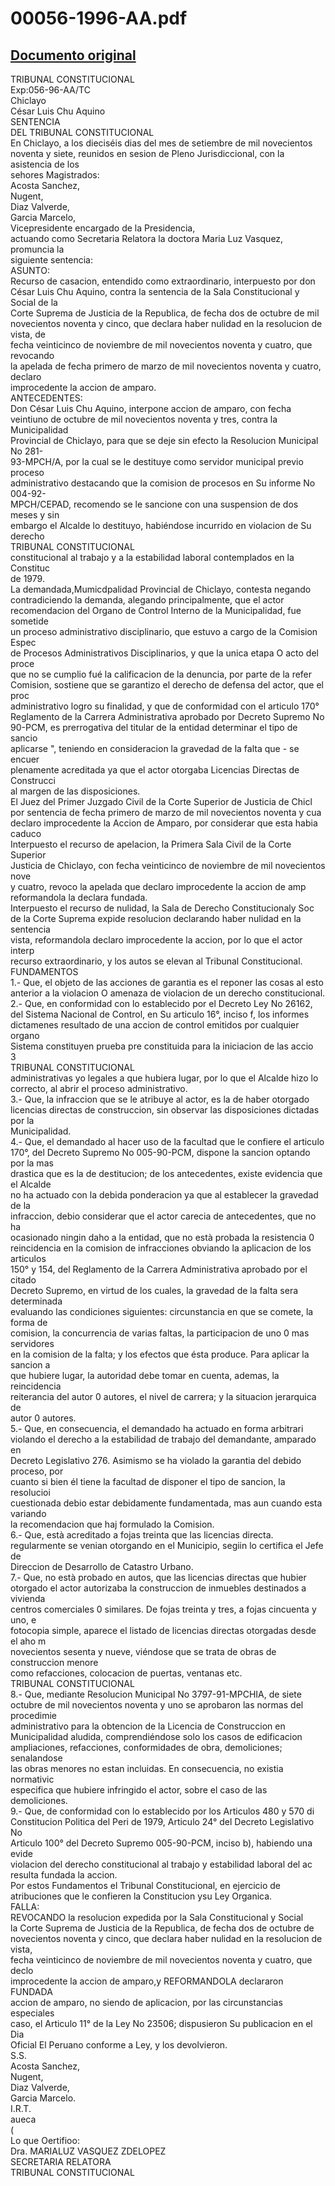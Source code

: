 
00056-1996-AA.pdf
=================
  
[Documento original](https://tc.gob.pe/jurisprudencia/1997/00056-1996-AA.pdf)  
---  
TRIBUNAL CONSTITUCIONAL  
Exp:056-96-AA/TC  
Chiclayo  
César Luis Chu Aquino  
SENTENCIA  
DEL TRIBUNAL CONSTITUCIONAL  
En Chiclayo, a los dieciséis dias del mes de setiembre de mil novecientos  
noventa y siete, reunidos en sesion de Pleno Jurisdiccional, con la asistencia de los  
sehores Magistrados:  
Acosta Sanchez,  
Nugent,  
Diaz Valverde,  
Garcia Marcelo,  
Vicepresidente encargado de la Presidencia,  
actuando como Secretaria Relatora la doctora Maria Luz Vasquez, promuncia la  
siguiente sentencia:  
ASUNTO:  
Recurso de casacion, entendido como extraordinario, interpuesto por don  
César Luis Chu Aquino, contra la sentencia de la Sala Constitucional y Social de la  
Corte Suprema de Justicia de la Republica, de fecha dos de octubre de mil  
novecientos noventa y cinco, que declara haber nulidad en la resolucion de vista, de  
fecha veinticinco de noviembre de mil novecientos noventa y cuatro, que revocando  
la apelada de fecha primero de marzo de mil novecientos noventa y cuatro, declaro  
improcedente la accion de amparo.  
ANTECEDENTES:  
Don César Luis Chu Aquino, interpone accion de amparo, con fecha  
veintiuno de octubre de mil novecientos noventa y tres, contra la Municipalidad  
Provincial de Chiclayo, para que se deje sin efecto la Resolucion Municipal No 281-  
93-MPCH/A, por la cual se le destituye como servidor municipal previo proceso  
administrativo destacando que la comision de procesos en Su informe No 004-92-  
MPCH/CEPAD, recomendo se le sancione con una suspension de dos meses y sin  
embargo el Alcalde lo destituyo, habiéndose incurrido en violacion de Su derecho  
TRIBUNAL CONSTITUCIONAL  
constitucional al trabajo y a la estabilidad laboral contemplados en la Constituc  
de 1979.  
La demandada,Mumicdpalidad Provincial de Chiclayo, contesta negando  
contradiciendo la demanda, alegando principalmente, que el actor  
recomendacion del Organo de Control Interno de la Municipalidad, fue sometide  
un proceso administrativo disciplinario, que estuvo a cargo de la Comision Espec  
de Procesos Administrativos Disciplinarios, y que la unica etapa O acto del proce  
que no se cumplio fué la calificacion de la denuncia, por parte de la refer  
Comision, sostiene que se garantizo el derecho de defensa del actor, que el proc  
administrativo logro su finalidad, y que de conformidad con el articulo 170°  
Reglamento de la Carrera Administrativa aprobado por Decreto Supremo No  
90-PCM, es prerrogativa del titular de la entidad determinar el tipo de sancio  
aplicarse ", teniendo en consideracion la gravedad de la falta que - se encuer  
plenamente acreditada ya que el actor otorgaba Licencias Directas de Construcci  
al margen de las disposiciones.  
El Juez del Primer Juzgado Civil de la Corte Superior de Justicia de Chicl  
por sentencia de fecha primero de marzo de mil novecientos noventa y cua  
declaro improcedente la Accion de Amparo, por considerar que esta habia caduco  
Interpuesto el recurso de apelacion, la Primera Sala Civil de la Corte Superior  
Justicia de Chiclayo, con fecha veinticinco de noviembre de mil novecientos nove  
y cuatro, revoco la apelada que declaro improcedente la accion de amp  
reformandola la declara fundada.  
Interpuesto el recurso de nulidad, la Sala de Derecho Constitucionaly Soc  
de la Corte Suprema expide resolucion declarando haber nulidad en la sentencia  
vista, reformandola declaro improcedente la accion, por lo que el actor interp  
recurso extraordinario, y los autos se elevan al Tribunal Constitucional.  
FUNDAMENTOS  
1.- Que, el objeto de las acciones de garantia es el reponer las cosas al esto  
anterior a la violacion O amenaza de violacion de un derecho constitucional.  
2.- Que, en conformidad con lo establecido por el Decreto Ley No 26162,  
del Sistema Nacional de Control, en Su articulo 16°, inciso f, los informes  
dictamenes resultado de una accion de control emitidos por cualquier organo  
Sistema constituyen prueba pre constituida para la iniciacion de las accio  
3  
TRIBUNAL CONSTITUCIONAL  
administrativas yo legales a que hubiera lugar, por lo que el Alcalde hizo lo  
correcto, al abrir el proceso administrativo.  
3.- Que, la infraccion que se le atribuye al actor, es la de haber otorgado  
licencias directas de construccion, sin observar las disposiciones dictadas por la  
Municipalidad.  
4.- Que, el demandado al hacer uso de la facultad que le confiere el articulo  
170°, del Decreto Supremo No 005-90-PCM, dispone la sancion optando por la mas  
drastica que es la de destitucion; de los antecedentes, existe evidencia que el Alcalde  
no ha actuado con la debida ponderacion ya que al establecer la gravedad de la  
infraccion, debio considerar que el actor carecia de antecedentes, que no ha  
ocasionado ningin daho a la entidad, que no està probada la resistencia 0  
reincidencia en la comision de infracciones obviando la aplicacion de los articulos  
150° y 154, del Reglamento de la Carrera Administrativa aprobado por el citado  
Decreto Supremo, en virtud de los cuales, la gravedad de la falta sera determinada  
evaluando las condiciones siguientes: circunstancia en que se comete, la forma de  
comision, la concurrencia de varias faltas, la participacion de uno 0 mas servidores  
en la comision de la falta; y los efectos que ésta produce. Para aplicar la sancion a  
que hubiere lugar, la autoridad debe tomar en cuenta, ademas, la reincidencia  
reiterancia del autor 0 autores, el nivel de carrera; y la situacion jerarquica de  
autor 0 autores.  
5.- Que, en consecuencia, el demandado ha actuado en forma arbitrari  
violando el derecho a la estabilidad de trabajo del demandante, amparado en  
Decreto Legislativo 276. Asimismo se ha violado la garantia del debido proceso, por  
cuanto si bien él tiene la facultad de disponer el tipo de sancion, la resolucioi  
cuestionada debio estar debidamente fundamentada, mas aun cuando esta variando  
la recomendacion que haj formulado la Comision.  
6.- Que, està acreditado a fojas treinta que las licencias directa.  
regularmente se venian otorgando en el Municipio, segiin lo certifica el Jefe de  
Direccion de Desarrollo de Catastro Urbano.  
7.- Que, no està probado en autos, que las licencias directas que hubier  
otorgado el actor autorizaba la construccion de inmuebles destinados a vivienda  
centros comerciales 0 similares. De fojas treinta y tres, a fojas cincuenta y uno, e  
fotocopia simple, aparece el listado de licencias directas otorgadas desde el aho m  
novecientos sesenta y nueve, viéndose que se trata de obras de construccion menore  
como refacciones, colocacion de puertas, ventanas etc.  
TRIBUNAL CONSTITUCIONAL  
8.- Que, mediante Resolucion Municipal No 3797-91-MPCHIA, de siete  
octubre de mil novecientos noventa y uno se aprobaron las normas del procedimie  
administrativo para la obtencion de la Licencia de Construccion en  
Municipalidad aludida, comprendiéndose solo los casos de edificacion  
ampliaciones, refacciones, conformidades de obra, demoliciones; senalandose  
las obras menores no estan incluidas. En consecuencia, no existia normativic  
especifica que hubiere infringido el actor, sobre el caso de las demoliciones.  
9.- Que, de conformidad con lo establecido por los Articulos 480 y 570 di  
Constitucion Politica del Peri de 1979, Articulo 24° del Decreto Legislativo No  
Articulo 100° del Decreto Supremo 005-90-PCM, inciso b), habiendo una evide  
violacion del derecho constitucional al trabajo y estabilidad laboral del ac  
resulta fundada la accion.  
Por estos Fundamentos el Tribunal Constitucional, en ejercicio de  
atribuciones que le confieren la Constitucion ysu Ley Organica.  
FALLA:  
REVOCANDO la resolucion expedida por la Sala Constitucional y Social  
la Corte Suprema de Justicia de la Republica, de fecha dos de octubre de  
novecientos noventa y cinco, que declara haber nulidad en la resolucion de vista,  
fecha veinticinco de noviembre de mil novecientos noventa y cuatro, que declo  
improcedente la accion de amparo,y REFORMANDOLA declararon FUNDADA  
accion de amparo, no siendo de aplicacion, por las circunstancias especiales  
caso, el Articulo 11° de la Ley No 23506; dispusieron Su publicacion en el Dia  
Oficial El Peruano conforme a Ley, y los devolvieron.  
S.S.  
Acosta Sanchez,  
Nugent,  
Diaz Valverde,  
Garcia Marcelo.  
I.R.T.  
aueca  
(  
Lo que Oertifioo:  
Dra. MARIALUZ VASQUEZ ZDELOPEZ  
SECRETARIA RELATORA  
TRIBUNAL CONSTITUCIONAL